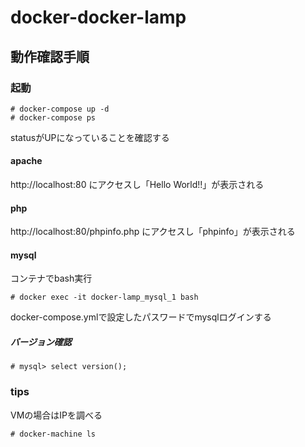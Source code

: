 # docker-docker-lamp
## 動作確認手順

### 起動

~~~
# docker-compose up -d
# docker-compose ps
~~~
statusがUPになっていることを確認する

#### apache
http://localhost:80 にアクセスし「Hello World!!」が表示される

#### php
http://localhost:80/phpinfo.php にアクセスし「phpinfo」が表示される

#### mysql
コンテナでbash実行
~~~
# docker exec -it docker-lamp_mysql_1 bash
~~~

docker-compose.ymlで設定したパスワードでmysqlログインする

##### バージョン確認
~~~
# mysql> select version();
~~~

### tips
VMの場合はIPを調べる
~~~
# docker-machine ls
~~~
